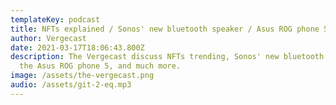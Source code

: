 ```yaml
---
templateKey: podcast
title: NFTs explained / Sonos' new bluetooth speaker / Asus ROG phone 5 review
author: Vergecast
date: 2021-03-17T18:06:43.800Z
description: The Vergecast discuss NFTs trending, Sonos' new bluetooth speaker,
  the Asus ROG phone 5, and much more.
image: /assets/the-vergecast.png
audio: /assets/git-2-eq.mp3
---
```

